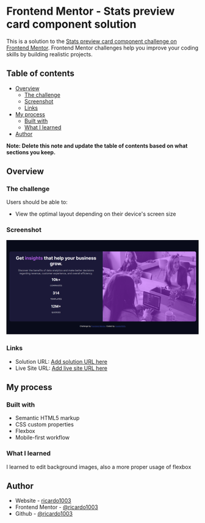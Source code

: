 # Frontend Mentor - Stats preview card component solution

This is a solution to the [Stats preview card component challenge on Frontend Mentor](https://www.frontendmentor.io/challenges/stats-preview-card-component-8JqbgoU62). Frontend Mentor challenges help you improve your coding skills by building realistic projects. 

## Table of contents

- [Overview](#overview)
  - [The challenge](#the-challenge)
  - [Screenshot](#screenshot)
  - [Links](#links)
- [My process](#my-process)
  - [Built with](#built-with)
  - [What I learned](#what-i-learned)
- [Author](#author)

**Note: Delete this note and update the table of contents based on what sections you keep.**

## Overview

### The challenge

Users should be able to:

- View the optimal layout depending on their device's screen size

### Screenshot

![alt text](./images/image.png)

### Links

- Solution URL: [Add solution URL here](https://www.frontendmentor.io/profile/ricardo1003/solutions)
- Live Site URL: [Add live site URL here](https://ricardo1003.github.io/Stats-preview-card-component/)

## My process

### Built with

- Semantic HTML5 markup
- CSS custom properties
- Flexbox
- Mobile-first workflow

### What I learned

I learned to edit background images, also a more proper usage of flexbox

## Author

- Website - [ricardo1003](https://www.your-site.com)
- Frontend Mentor - [@ricardo1003](https://www.frontendmentor.io/profile/ricardo1003)
- Github - [@ricardo1003](https://www.Github.com/ricardo1003)